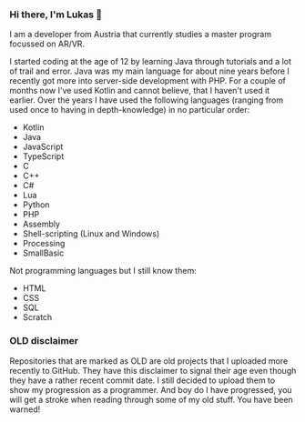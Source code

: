 ### Hi there, I'm Lukas 👋

I am a developer from Austria that currently studies a master program focussed on AR/VR.

I started coding at the age of 12 by learning Java through tutorials and a lot of trail and error.
Java was my main language for about nine years before I recently got more into server-side development with PHP. For a couple of months now I've used Kotlin and cannot believe, that I haven't used it earlier.
Over the years I have used the following languages (ranging from used once to having in depth-knowledge) in no particular order:
- Kotlin
- Java
- JavaScript
- TypeScript
- C
- C++
- C#
- Lua
- Python
- PHP
- Assembly
- Shell-scripting (Linux and Windows)
- Processing
- SmallBasic

Not programming languages but I still know them:
- HTML
- CSS
- SQL
- Scratch

### OLD disclaimer
Repositories that are marked as OLD are old projects that I uploaded more recently to GitHub.
They have this disclaimer to signal their age even though they have a rather recent commit date.
I still decided to upload them to show my progression as a programmer.
And boy do I have progressed, you will get a stroke when reading through some of my old stuff.
You have been warned!
